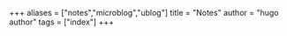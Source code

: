 +++
aliases = ["notes","microblog","ublog"]
title = "Notes"
author = "hugo author"
tags = ["index"]
+++
